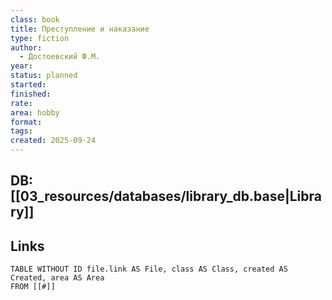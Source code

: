 ```yaml
---
class: book
title: Преступление и наказание
type: fiction
author:
  - Достоевский Ф.М.
year:
status: planned
started:
finished:
rate:
area: hobby
format:
tags:
created: 2025-09-24
---
```

## DB: [[03_resources/databases/library_db.base|Library]]

## Links

```dataview
TABLE WITHOUT ID file.link AS File, class AS Class, created AS Created, area AS Area
FROM [[#]]
````
